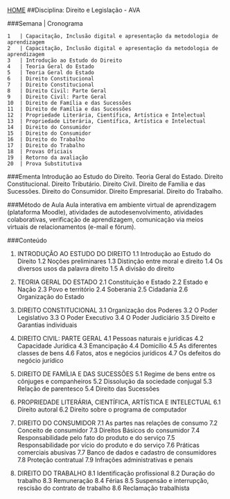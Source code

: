 [HOME](https://github.com/Webschool-io/Ensino-Superior-de-Informatica-GRATUITO) 
##Disciplina: Direito e Legislação - AVA

###Semana | Cronograma
```
1	| Capacitação, Inclusão digital e apresentação da metodologia de aprendizagem
2	| Capacitação, Inclusão digital e apresentação da metodologia de aprendizagem
3	| Introdução ao Estudo do Direito
4	| Teoria Geral do Estado
5	| Teoria Geral do Estado
6	| Direito Constitucional
7	| Direito Constitucional
8	| Direito Civil: Parte Geral
9	| Direito Civil: Parte Geral
10	| Direito de Família e das Sucessões
11	| Direito de Família e das Sucessões
12	| Propriedade Literária, Científica, Artística e Intelectual
13	| Propriedade Literária, Científica, Artística e Intelectual
14	| Direito do Consumidor
15	| Direito do Consumidor
16	| Direito do Trabalho
17	| Direito do Trabalho
18	| Provas Oficiais
19	| Retorno da avaliação
20	| Prova Substitutiva

```
###Ementa
Introdução ao Estudo do Direito. Teoria Geral do Estado. Direito Constitucional. Direito Tributário. Direito Civil. Direito de Família e das Sucessões. Direito do Consumidor. Direito Empresarial. Direito do Trabalho.

###Método de Aula
Aula interativa em ambiente virtual de aprendizagem (plataforma Moodle), atividades de autodesenvolvimento, atividades colaborativas, verificação de aprendizagem, comunicação via meios virtuais de relacionamentos (e-mail e fórum).

###Conteúdo
1. INTRODUÇÃO AO ESTUDO DO DIREITO
1.1 Introdução ao Estudo do Direito
1.2 Noções preliminares
1.3 Distinção entre moral e direito
1.4 Os diversos usos da palavra direito
1.5 A divisão do direito

2. TEORIA GERAL DO ESTADO
2.1 Constituição e Estado
2.2 Estado e Nação
2.3 Povo e território
2.4 Soberania
2.5 Cidadania
2.6 Organização do Estado

3. DIREITO CONSTITUCIONAL
3.1 Organização dos Poderes
3.2 O Poder Legislativo 
3.3 O Poder Executivo 
3.4 O Poder Judiciário 
3.5 Direito e Garantias individuais

4. DIREITO CIVIL: PARTE GERAL
4.1 Pessoas naturais e jurídicas
4.2 Capacidade Jurídica
4.3 Emancipação
4.4 Domicílio
4.5 As diferentes classes de bens
4.6 Fatos, atos e negócios jurídicos
4.7 Os defeitos do negócio jurídico

5. DIREITO DE FAMÍLIA E DAS SUCESSÕES
5.1 Regime de bens entre os cônjuges e companheiros
5.2 Dissolução da sociedade conjugal 
5.3 Relação de parentesco
5.4 Direito das Sucessões

6. PROPRIEDADE LITERÁRIA, CIENTÍFICA, ARTÍSTICA E INTELECTUAL
6.1 Direito autoral
6.2 Direito sobre o programa de computador

7. DIREITO DO CONSUMIDOR
7.1 As partes nas relações de consumo
7.2 Conceito de consumidor
7.3 Direitos Básicos do consumidor
7.4 Responsabilidade pelo fato do produto e do serviço
7.5 Responsabilidade por vício do produto e do serviço
7.6 Práticas comerciais abusivas
7.7 Banco de dados e cadastro de consumidores
7.8 Proteção contratual
7.9 Infrações administrativas e penais

8. DIREITO DO TRABALHO
8.1 Identificação profissional
8.2 Duração do trabalho
8.3 Remuneração
8.4 Férias
8.5 Suspensão e interrupção, rescisão do contrato de trabalho
8.6 Reclamação trabalhista